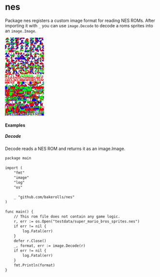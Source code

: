 # nes

Package nes registers a custom image format for reading NES ROMs. After importing it with `_` you can use `image.Decode` to decode a roms sprites into an `image.Image`.

![Super Mario Bros 1 Sprites](./testdata/super_mario_bros_sprites.png)

#### Examples

##### Decode

Decode reads a NES ROM and returns it as an image.Image.

```golang
package main

import (
	"fmt"
	"image"
	"log"
	"os"

	_ "github.com/bakerolls/nes"
)

func main() {
	// This rom file does not contain any game logic.
	r, err := os.Open("testdata/super_mario_bros_sprites.nes")
	if err != nil {
		log.Fatal(err)
	}
	defer r.Close()
	_, format, err := image.Decode(r)
	if err != nil {
		log.Fatal(err)
	}
	fmt.Println(format)
}

```
